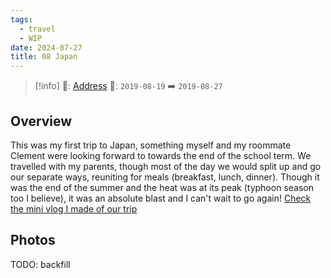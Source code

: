 ```yaml
---
tags:
  - travel
  - WIP
date: 2024-07-27
title: 08 Japan
---
```



> [!info]
>📌: [Address]()
>📅: `2019-08-19` ➡️ `2019-08-27`

## Overview

This was my first trip to Japan, something myself and my roommate Clement were looking forward to towards the end of the school term. We travelled with my parents, though most of the day we would split up and go our separate ways, reuniting for meals (breakfast, lunch, dinner). Though it was the end of the summer and the heat was at its peak (typhoon season too I believe), it was an absolute blast and I can't wait to go again! [Check the mini vlog I made of our trip](https://www.youtube.com/watch?v=_tswi3rt5y0)

## Photos

TODO: backfill


